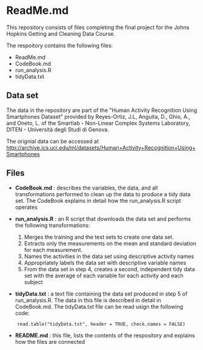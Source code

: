 # ReadMe.md

This repository consists of files completing the final project for the Johns Hopkins Getting and Cleaning Data Course.

The respoitory contains the following files:

- ReadMe.md
- CodeBook.md
- run_analysis.R
- tidyData.txt

## Data set
The data in the repository are part of the "Human Activity Recognition Using Smartphones Dataset" provided by Reyes-Ortiz, J.L, Anguita, D.,  Ghio, A., and Oneto, L. of the Smartlab - Non-Linear Complex Systems Laboratory, DITEN - Università degli Studi di Genova. 

The orignial data can be accessed at http://archive.ics.uci.edu/ml/datasets/Human+Activity+Recognition+Using+Smartphones

## Files

* **CodeBook.md** : describes the variables, the data, and all transformations performed to clean up the data to produce a tidy data set. The CodeBook explains in detail how the run_analysis.R script operates

* **run_analysis.R** : an R script that downloads the data set and performs the following transformations:

  1. Merges the training and the test sets to create one data set.
  2. Extracts only the measurements on the mean and standard deviation for each measurement.
  3. Names the activities in the data set using descriptive activity names
  4. Appropriately labels the data set with descriptive variable names
  5. From the data set in step 4, creates a second, independent tidy data set with the average of each variable for each activity and each subject

* **tidyData.txt** : a text file containing the data set produced in step 5 of run_analysis.R. The data in this file is described in detail in CodeBook.md. The tidyData.txt file can be read usign the following code:
```{r}
    read.table("tidyData.txt", header = TRUE, check.names = FALSE) 
```
* **README.md** : this file, lists the contents of the respository and explains how the files are connected
